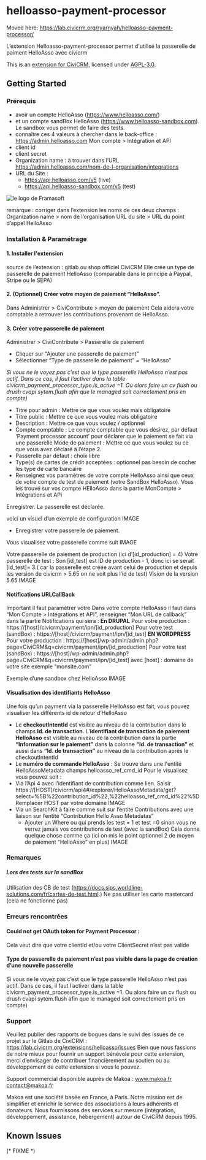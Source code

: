# helloasso-payment-processor

Moved here: https://lab.civicrm.org/ryarnyah/helloasso-payment-processor/

L’extension Helloasso-payment-processor permet d'utilisé la passerelle de paiment HelloAsso avec civicrm

This is an [extension for CiviCRM](https://docs.civicrm.org/sysadmin/en/latest/customize/extensions/), licensed under [AGPL-3.0](LICENSE.txt).

## Getting Started
### Prérequis
- avoir un compte HelloAsso (https://www.helloasso.com/)
- et un compte sandBox HelloAsso (https://www.helloasso-sandbox.com).
Le sandbox vous permet de faire des tests.
- connaître ces 4 valeurs à chercher dans le back-office :
https://admin.helloasso.com
Mon compte > Intégration et API
- client id
- client secret
- Organization name : à trouver dans l’URL https://admin.helloasso.com/nom-de-l-organisation/integrations
- URL du Site : 
  - https://api.helloasso.com/v5 (live)
  - https://api.helloasso-sandbox.com/v5 (test)

![le logo de Framasoft](https://framasoft.org/nav/img/logo.png)

remarque : corriger dans l’extension les noms de ces deux champs : 
Organization name > nom de l’organisation
URL du site > URL du point d’appel HelloAsso

### Installation & Paramétrage
#### 1. Installer l'extension 
source de l’extension : gitlab ou shop officiel CiviCRM
Elle crée un type de passerelle de paiement HelloAsso (comparable dans le principe à Paypal, Stripe ou le SEPA)
#### 2. (Optionnel) Créer votre moyen de paiement “HelloAsso”.
Dans Administrer > CiviContribute > moyen de paiement 
Cela aidera votre comptable à retrouver les contributions provenant de HelloAsso.
#### 3. Créer votre passerelle de paiement 
Administrer > CiviContribute > Passerelle de paiement
- Cliquer sur "Ajouter une passerelle de paiement"
- Sélectionner “Type de passerelle de paiement” = “HelloAsso”

_Si vous ne le voyez pas c’est que le type passerelle HelloAsso n’est pas actif. Dans ce cas, il faut l’activer dans la table civicrm_payment_processor_type.is_active =1. Ou alors faire un cv flush ou drush cvapi sytem.flush afin que le managed soit correctement pris en compte)_

- Titre pour admin  : Mettre ce que vous voulez mais obligatoire
- Titre public : Mettre ce que vous voulez mais obligatoire
- Description : Mettre ce que vous voulez / optionnel
- Compte comptable : Le compte comptable que vous désirez, par défaut ‘Payment processor account’ pour déclarer que le paiement se fait via une passerelle
Mode de paiement : Mettre ce que vous voulez ou ce que vous avez déclaré à l’étape 2. 
- Passerelle par défaut : choix libre
- Type(s) de cartes de crédit acceptées : optionnel pas besoin de cocher les type de carte bancaire
- Renseignez vos paramètres de votre compte HelloAsso ainsi que ceux de votre compte de test de paiement (votre SandBox HelloAsso). Vous les trouvé sur vos compte HElloAsso dans la partie MonCompte > Intégrations et APi

Enregistrer. La passerelle est déclarée.

voici un visuel d’un exemple de configuration
IMAGE 
- Enregistrer votre passerelle de paiement.

Vous visualisez votre passerelle comme suit
IMAGE

Votre passerelle de paiement de production (ici d’[id_production] = 4) 
Votre passerelle de test  : Son [id_test] est ID de production - 1, donc ici se serait [id_test]= 3.( car la passerelle est créée avant celui de production et depuis les version de civicrm > 5.65 on ne voit plus l’id de test)
Vision de la version 5.65
IMAGE

#### Notifications URLCallBack
Important il faut paramétrer votre  Dans votre compte HelloAsso il faut dans “Mon Compte > Intégrations et API”, renseigner “Mon URL de callback” dans la partie Notifications qui sera : 
**En DRUPAL**
Pour votre production : https://[host]/civicrm/payment/ipn/[id_production]
Pour votre test (sandBox) : https://[host]/civicrm/payment/ipn/[id_test]
**EN WORDPRESS**
Pour votre production : https://[host]/wp-admin/admin.php?page=CiviCRM&q=civicrm/payment/ipn/[id_production]
Pour votre test (sandBox) : https://[host]/wp-admin/admin.php?page=CiviCRM&q=civicrm/payment/ipn/[id_test]
avec [host] : domaine de votre site exemple “monsite.com”

Exemple d’une sandbox chez HelloAsso
IMAGE

#### Visualisation des identifiants HelloAsso
Une fois qu’un payment via la passerelle HelloAsso est fait, vous pouvez visualiser les différents id de retour d’HelloAsso
- Le **checkoutIntentId** est visible au niveau de la contribution dans le champs **Id. de transaction**. 
L’**identifiant de transaction de paiement HelloAsso** est visible au niveau de la contribution dans la partie **“Information sur le paiement”** dans la colonne **“Id. de transaction”** et aussi dans **“Id. de transaction”** au niveau de la contribution après le checkoutIntentId 
- Le **numéro de commande HelloAsso** : Se trouve dans une l'entité HelloAssoMetadata champs helloasso_ref_cmd_id
Pour le visualisez vous pouvez soit : 
- Via l’Api 4 avec l’identifiant de contribution comme lien. Saisir https://[HOST]/civicrm/api4#/explorer/HelloAssoMetadata/get?select=%5B%22contribution_id%22,%22helloasso_ref_cmd_id%22%5D
Remplacer HOST par votre domaine
IMAGE
- Via un SearchKit à faire comme suit sur l’entité Contributions avec une liaison sur l’entité “Contribution Hello Asso Metadatas”
  - Ajouter un Where ou qui prends les test = 1 et test =0 sinon vous ne verrez jamais vos contributions de test (avec la sandBox)
		Cela donne quelque chose comme ça (ici on mis le point optionnel 2 de moyen de paiement “HelloAsso” en plus)
IMAGE

### Remarques
##### Lors des tests sur la sandBox
Utilisation des CB de test (https://docs.sips.worldline-solutions.com/fr/cartes-de-test.html.)
Ne pas utiliser les carte mastercard (cela ne fonctionne pas)

### Erreurs rencontrées
#### Could not get OAuth token for Payment Processor : 
Cela veut dire que votre clientId et/ou votre ClientSecret n’est pas valide
#### Type de passerelle de paiement n’est pas visible dans la page de création d’une nouvelle passerelle
Si vous ne le voyez pas c’est que le type passerelle HelloAsso n’est pas actif. Dans ce cas, il faut l’activer dans la table civicrm_payment_processor_type.is_active =1. Ou alors faire un cv flush ou drush cvapi sytem.flush afin que le managed soit correctement pris en compte)

### Support
Veuillez publier des rapports de bogues dans le suivi des issues de ce projet sur le Gitlab de CiviCRM :
https://lab.civicrm.org/extensions/helloasso/issues
Bien que nous fassions de notre mieux pour fournir un support bénévole pour cette extension, merci d’envisager de contribuer financièrement au soutien ou au développement de cette extension si vous le pouvez.

Support commercial disponible auprès de Makoa :
www.makoa.fr
contact@makoa.fr

Makoa est une société basée en France, à Paris. Notre mission est de simplifier et enrichir le service des associations à leurs adhérents et donateurs. Nous fournissons des services sur mesure (intégration, développement, assistance, hébergement) autour de CiviCRM depuis 1995.





## Known Issues

(* FIXME *)
